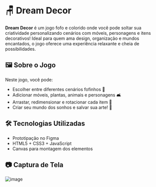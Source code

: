 # 🪑 Dream Decor 

**Dream Decor** é um jogo fofo e colorido onde você pode soltar sua criatividade personalizando cenários com móveis, personagens e itens decorativos! Ideal para quem ama design, organização e mundos encantados, o jogo oferece uma experiência relaxante e cheia de possibilidades.

## 🖼️ Sobre o Jogo

Neste jogo, você pode:
- Escolher entre diferentes cenários fofinhos 🌸
- Adicionar móveis, plantas, animais e personagens 🛋️
- Arrastar, redimensionar e rotacionar cada item 🎨
- Criar seu mundo dos sonhos e salvar sua arte! 💾

## 🛠️ Tecnologias Utilizadas

- Prototipação no Figma
- HTML5 + CSS3 + JavaScript
- Canvas para montagem dos elementos

## 📷 Captura de Tela
![image](https://github.com/user-attachments/assets/b982b653-3444-4252-866f-04cc6173efe0)


